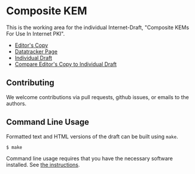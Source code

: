 # Composite KEM

This is the working area for the individual Internet-Draft, "Composite KEMs For Use In Internet PKI".

* [Editor's Copy](https://lamps-wg.github.io/draft-composite-kem/draft-ietf-lamps-pq-composite-kem.html)
* [Datatracker Page](https://datatracker.ietf.org/doc/draft-ietf-lamps-pq-composite-kem)
* [Individual Draft](https://datatracker.ietf.org/doc/html/draft-ietf-lamps-pq-composite-kem)
* [Compare Editor's Copy to Individual Draft](https://lamps-wg.github.io/draft-composite-kem/#go.draft-ietf-lamps-pq-composite-kem.diff)


## Contributing

We welcome contributions via pull requests, github issues, or emails to the authors.

## Command Line Usage

Formatted text and HTML versions of the draft can be built using `make`.

```sh
$ make
```

Command line usage requires that you have the necessary software installed.  See
[the instructions](https://github.com/martinthomson/i-d-template/blob/main/doc/SETUP.md).

